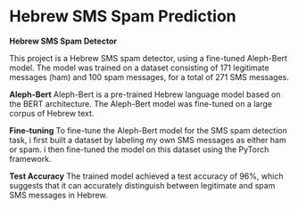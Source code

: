 # Hebrew SMS Spam Prediction

**Hebrew SMS Spam Detector**

This project is a Hebrew SMS spam detector, using a fine-tuned Aleph-Bert model. The model was trained on a dataset consisting of 171 legitimate messages (ham) and 100 spam messages, for a total of 271 SMS messages.

**Aleph-Bert**
Aleph-Bert is a pre-trained Hebrew language model based on the BERT architecture. The Aleph-Bert model was fine-tuned on a large corpus of Hebrew text.

**Fine-tuning**
To fine-tune the Aleph-Bert model for the SMS spam detection task, i first built a dataset by labeling my own SMS messages as either ham or spam. i then fine-tuned the model on this dataset using the PyTorch framework.

**Test Accuracy**
The trained model achieved a test accuracy of 96%, which suggests that it can accurately distinguish between legitimate and spam SMS messages in Hebrew.

